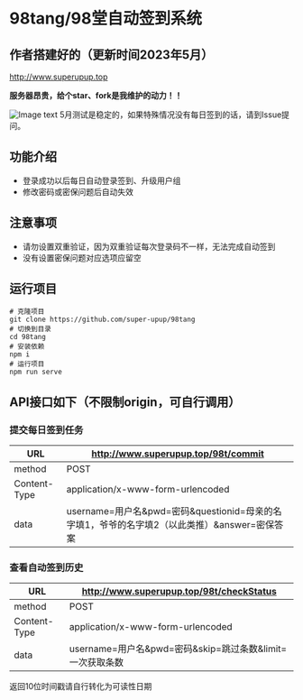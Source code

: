 # 98tang/98堂自动签到系统

## 作者搭建好的（更新时间2023年5月）
http://www.superupup.top

**服务器昂贵，给个star、fork是我维护的动力！！**

![Image text](https://raw.githubusercontent.com/super-upup/98tang/master/readme/login-history.png)
5月测试是稳定的，如果特殊情况没有每日签到的话，请到Issue提问。

## 功能介绍

- 登录成功以后每日自动登录签到、升级用户组
- 修改密码或密保问题后自动失效

## 注意事项

- 请勿设置双重验证，因为双重验证每次登录码不一样，无法完成自动签到
- 没有设置密保问题对应选项应留空

## 运行项目
```shell
# 克隆项目
git clone https://github.com/super-upup/98tang
# 切换到目录
cd 98tang
# 安装依赖
npm i
# 运行项目
npm run serve
```

## API接口如下（不限制origin，可自行调用）

### 提交每日签到任务

| URL          | http://www.superupup.top/98t/commit                                |
| ------------ | ------------------------------------------------------------ |
| method       | POST                                                         |
| Content-Type | application/x-www-form-urlencoded                            |
| data         | username=用户名&pwd=密码&questionid=母亲的名字填1，爷爷的名字填2（以此类推）&answer=密保答案 |

### 查看自动签到历史

| URL          | http://www.superupup.top/98t/checkStatus                          |
| ------------ | ----------------------------------------------------------- |
| method       | POST                                                        |
| Content-Type | application/x-www-form-urlencoded                           |
| data         | username=用户名&pwd=密码&skip=跳过条数&limit=一次获取条数 |

返回10位时间戳请自行转化为可读性日期

